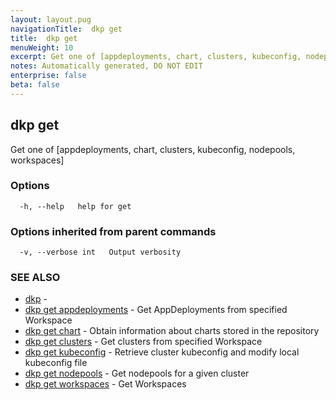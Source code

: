 ```yaml
---
layout: layout.pug
navigationTitle:  dkp get
title:  dkp get
menuWeight: 10
excerpt: Get one of [appdeployments, chart, clusters, kubeconfig, nodepools, workspaces]
notes: Automatically generated, DO NOT EDIT
enterprise: false
beta: false
---
```

<!-- vale off -->
<!-- markdownlint-disable -->

## dkp get

Get one of [appdeployments, chart, clusters, kubeconfig, nodepools, workspaces]

### Options

```
  -h, --help   help for get
```

### Options inherited from parent commands

```
  -v, --verbose int   Output verbosity
```

### SEE ALSO

* [dkp](/dkp/kommander/2.3/cli/dkp/)	 - 
* [dkp get appdeployments](/dkp/kommander/2.3/cli/dkp/get/appdeployments/)	 - Get AppDeployments from specified Workspace
* [dkp get chart](/dkp/kommander/2.3/cli/dkp/get/chart/)	 - Obtain information about charts stored in the repository
* [dkp get clusters](/dkp/kommander/2.3/cli/dkp/get/clusters/)	 - Get clusters from specified Workspace
* [dkp get kubeconfig](/dkp/kommander/2.3/cli/dkp/get/kubeconfig/)	 - Retrieve cluster kubeconfig and modify local kubeconfig file
* [dkp get nodepools](/dkp/kommander/2.3/cli/dkp/get/nodepools/)	 - Get nodepools for a given cluster
* [dkp get workspaces](/dkp/kommander/2.3/cli/dkp/get/workspaces/)	 - Get Workspaces

